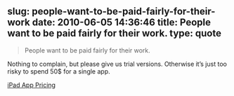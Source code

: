 slug: people-want-to-be-paid-fairly-for-their-work
date: 2010-06-05 14:36:46
title: People want to be paid fairly for their work.
type: quote
---

> People want to be paid fairly for their work.

Nothing to complain, but please give us trial versions. Otherwise it’s just too risky to spend 50$ for a single app.

 [iPad App Pricing](http://mattgemmell.com/2010/06/04/ipad-app-pricing?utm_source=feedburner&utm_medium=feed&utm_campaign=Feed%3A+mattgemmell%2Frss2+%28Matt+Legend+Gemmell+-+RSS2%29)
